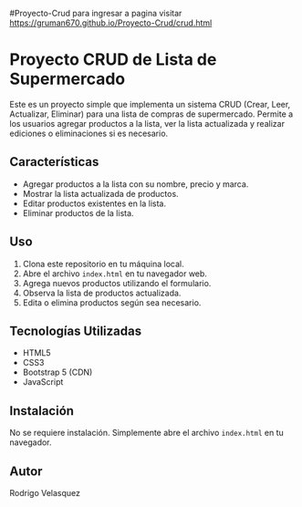 ﻿#Proyecto-Crud
para ingresar a pagina visitar  https://gruman670.github.io/Proyecto-Crud/crud.html


# Proyecto CRUD de Lista de Supermercado

Este es un proyecto simple que implementa un sistema CRUD (Crear, Leer, Actualizar, Eliminar) para una lista de compras de supermercado. Permite a los usuarios agregar productos a la lista, ver la lista actualizada y realizar ediciones o eliminaciones si es necesario.

## Características

- Agregar productos a la lista con su nombre, precio y marca.
- Mostrar la lista actualizada de productos.
- Editar productos existentes en la lista.
- Eliminar productos de la lista.


## Uso

1. Clona este repositorio en tu máquina local.
2. Abre el archivo `index.html` en tu navegador web.
3. Agrega nuevos productos utilizando el formulario.
4. Observa la lista de productos actualizada.
5. Edita o elimina productos según sea necesario.

## Tecnologías Utilizadas

- HTML5
- CSS3
- Bootstrap 5 (CDN)
- JavaScript

## Instalación

No se requiere instalación. Simplemente abre el archivo `index.html` en tu navegador.


## Autor

Rodrigo Velasquez 


